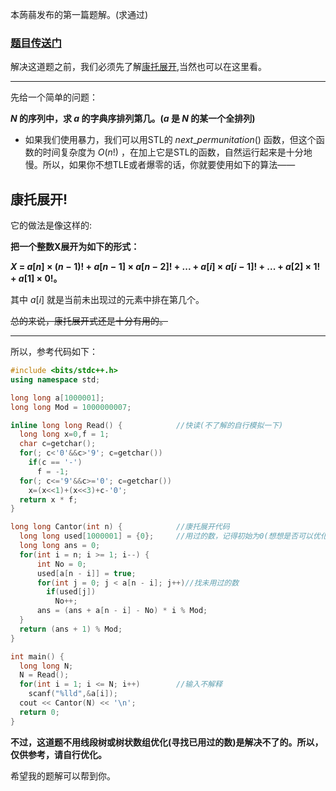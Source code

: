 本蒟蒻发布的第一篇题解。(求通过)

### [题目传送门](https://www.luogu.com.cn/problem/AT2830)
解决这道题之前，我们必须先了解[康托展开](https://www.luogu.com.cn/blog/zzq6666666666/kang-tuo-zhankai),当然也可以在这里看。

---

先给一个简单的问题：

**$N$ 的序列中，求 $a$ 的字典序排列第几。($a$ 是 $N$ 的某一个全排列)**
- 如果我们使用暴力，我们可以用STL的 $next$_$permunitation()$ 函数，但这个函数的时间复杂度为 $O(n!)$ ，在加上它是STL的函数，自然运行起来是十分地慢。所以，如果你不想TLE或者爆零的话，你就要使用如下的算法——

## 康托展开!

它的做法是像这样的:

**把一个整数X展开为如下的形式：**

**$X$ = $a[n]$ × $(n - 1)!$ + $a[n - 1]$ × $a[n - 2]!$ + ... + $a[i]$   × $a[i - 1]!$ + ... + $a[2]$ × $1!$ + $a[1]$ × $0!$。**

其中 $a[i]$ 就是当前未出现过的元素中排在第几个。

~~总的来说，康托展开式还是十分有用的。~~

---

所以，参考代码如下：

```.cpp
#include <bits/stdc++.h>
using namespace std;

long long a[1000001];
long long Mod = 1000000007;

inline long long Read() {            //快读(不了解的自行模拟一下)
  long long x=0,f = 1;
  char c=getchar();
  for(; c<'0'&&c>'9'; c=getchar())
    if(c == '-')
      f = -1;
  for(; c<='9'&&c>='0'; c=getchar())
    x=(x<<1)+(x<<3)+c-'0';
  return x * f;
}

long long Cantor(int n) {            //康托展开代码
  long long used[1000001] = {0};     //用过的数，记得初始为0(想想是否可以优化)
  long long ans = 0;
  for(int i = n; i >= 1; i--) {
      int No = 0;
      used[a[n - i]] = true;
      for(int j = 0; j < a[n - i]; j++)//找未用过的数
        if(used[j])
          No++;
      ans = (ans + a[n - i] - No) * i % Mod;
  }
  return (ans + 1) % Mod;
}

int main() {
  long long N;
  N = Read();
  for(int i = 1; i <= N; i++)        //输入不解释
    scanf("%lld",&a[i]);
  cout << Cantor(N) << '\n';
  return 0;
}
```
**不过，这道题不用线段树或树状数组优化(寻找已用过的数)是解决不了的。所以，仅供参考，请自行优化。**

希望我的题解可以帮到你。